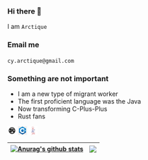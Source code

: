 <!--
**cy-arctique/cy-arctique** is a ✨ _special_ ✨ repository because its `README.md` (this file) appears on your GitHub profile.

Here are some ideas to get you started:

- 🔭 I’m currently working on ...
- 🌱 I’m currently learning ...
- 👯 I’m looking to collaborate on ...
- 🤔 I’m looking for help with ...
- 💬 Ask me about ...
- 📫 How to reach me: ...
- 😄 Pronouns: ...
- ⚡ Fun fact: ...
-->

### Hi there 👋
I am `Arctique`

### Email me
`cy.arctique@gmail.com`

### Something are not important
+ I am a new type of migrant worker
+ The first proficient language was the Java
+ Now transforming C-Plus-Plus
+ Rust fans

<code><img height="20" alt="rust" src="https://github.com/cy-arctique/img/blob/main/readme/rusticon.png"></code>
<code><img height="20" alt="cpp" src="https://github.com/cy-arctique/img/blob/main/readme/cpp.png"></code>
<code><img height="20" width="20" alt="java" src="https://github.com/cy-arctique/img/blob/main/readme/java.png"></code>

| <a href="https://github.com/anuraghazra/github-readme-stats"><img align="center" src="https://github-readme-stats.vercel.app/api?username=cy-arctique&show_icons=true&include_all_commits=true&theme=synthwave&hide_border=true" alt="Anurag's github stats" /></a> | <a href="https://github.com/anuraghazra/github-readme-stats"><img align="center" src="https://github-readme-stats.vercel.app/api/top-langs/?username=cy-arctique&layout=compact&theme=buefy&hide_border=true" /></a> |
| ------------- | ------------- |
